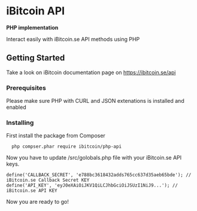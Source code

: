 # iBitcoin API
**PHP implementation**

Interact easily with iBitcoin.se API methods using PHP

## Getting Started

Take a look on iBitcoin documentation page on https://ibitcoin.se/api

### Prerequisites

Please make sure PHP with CURL and JSON extenations is installed and enabled

### Installing

First install the package from Composer

      php compser.phar require ibitcoin/php-api

Now you have to update /src/golobals.php file with your iBitcoin.se API keys.

    define('CALLBACK_SECRET', 'e788bc3618432adds765cc637d35aeb65bde'); // iBitcoin.se Callback Secret KEY
    define('API_KEY', 'eyJ0eXAiOiJKV1QiLCJhbGciOiJSUzI1NiJ9...'); // iBitcoin.se API KEY

Now you are ready to go!
